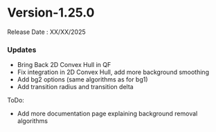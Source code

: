 # Version-1.25.0

Release Date : XX/XX/2025

### Updates

- Bring Back 2D Convex Hull in QF
- Fix integration in 2D Convex Hull, add more background smoothing
- Add bg2 options (same algorithms as for bg1)
- Add transition radius and transition delta

ToDo:
- Add more documentation page explaining background removal algorithms 


